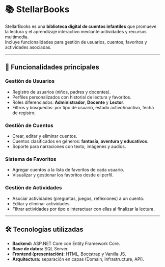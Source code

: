# 📚 StellarBooks

StellarBooks es una **biblioteca digital de cuentos infantiles** que promueve la lectura y el aprendizaje interactivo mediante actividades y recursos multimedia.  
Incluye funcionalidades para gestión de usuarios, cuentos, favoritos y actividades asociadas.

---

## 🚀 Funcionalidades principales

### Gestión de Usuarios
- Registro de usuarios (niños, padres y docentes).  
- Perfiles personalizados con historial de lectura y favoritos.  
- Roles diferenciados: **Administrador**, **Docente** y **Lector**.  
- Filtros y búsquedas: por tipo de usuario, estado activo/inactivo, fecha de registro.  

### Gestión de Cuentos
- Crear, editar y eliminar cuentos.  
- Cuentos clasificados en géneros: **fantasía, aventura y educativos**.  
- Soporte para narraciones con texto, imágenes y audios.  

### Sistema de Favoritos
- Agregar cuentos a la lista de favoritos de cada usuario.  
- Visualizar y gestionar los favoritos desde el perfil.  

### Gestión de Actividades
- Asociar actividades (preguntas, juegos, reflexiones) a un cuento.  
- Editar y eliminar actividades.  
- Filtrar actividades por tipo e interactuar con ellas al finalizar la lectura.  

---

## 🛠️ Tecnologías utilizadas
- **Backend:** ASP.NET Core con Entity Framework Core.  
- **Base de datos:** SQL Server.  
- **Frontend (presentación):** HTML, Bootstrap y Vanilla JS.  
- **Arquitectura:** separación en capas (Domain, Infrastructure, API).  
